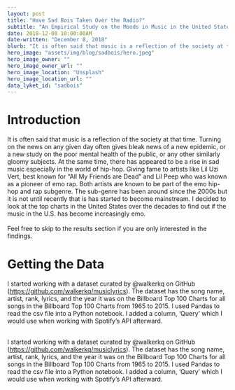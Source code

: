 ```yaml
---
layout: post
title: "Have Sad Bois Taken Over the Radio?"
subtitle: "An Empirical Study on the Moods in Music in the United States"
date: 2018-12-08 10:00:00AM
date-written: "December 8, 2018"
blurb: "It is often said that music is a reflection of the society at that time. Turning on the news on any given day often gives bleak news of a new epidemic, or a new study on the poor mental health of the…"
hero_image: "assets/img/blog/sadbois/hero.jpeg"
hero_image_owner: ""
hero_image_owner_url: ""
hero_image_location: "Unsplash"
hero_image_location_url: ""
data_lyket_id: "sadbois"
---
```

<h1 class="text-2xl">Introduction</h1>

It is often said that music is a reflection of the society at that time. Turning on the news on any given day often gives bleak news of a new epidemic, or a new study on the poor mental health of the public, or any other similarly gloomy subjects. At the same time, there has appeared to be a rise in sad music especially in the world of hip-hop. Giving fame to artists like Lil Uzi Vert, best known for “All My Friends are Dead” and Lil Peep who was known as a pioneer of emo rap. Both artists are known to be part of the emo hip-hop and rap subgenre. The sub-genre has been around since the 2000s but it is not until recently that is has started to become mainstream. I decided to look at the top charts in the United States over the decades to find out if the music in the U.S. has become increasingly emo.
<br><br>
Feel free to skip to the results section if you are only interested in the findings.

<h1 class="text-2xl pt-5">Getting the Data</h1>

I started working with a dataset curated by @walkerkq on GitHub (https://github.com/walkerkq/musiclyrics). The dataset has the song name, artist, rank, lyrics, and the year it was on the Billboard Top 100 Charts for all songs in the Billboard Top 100 Charts from 1965 to 2015. I used Pandas to read the csv file into a Python notebook. I added a column, ‘Query’ which I would use when working with Spotify’s API afterward.
<br><br>

I started working with a dataset curated by @walkerkq on GitHub (https://github.com/walkerkq/musiclyrics). The dataset has the song name, artist, rank, lyrics, and the year it was on the Billboard Top 100 Charts for all songs in the Billboard Top 100 Charts from 1965 to 2015. I used Pandas to read the csv file into a Python notebook. I added a column, ‘Query’ which I would use when working with Spotify’s API afterward.
